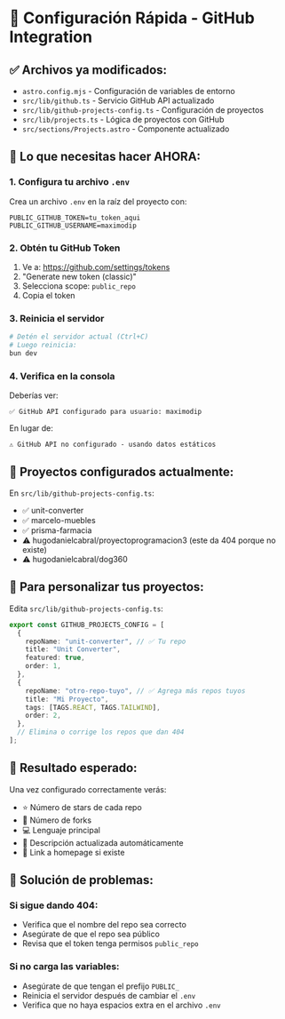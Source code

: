 # 🚀 Configuración Rápida - GitHub Integration

## ✅ Archivos ya modificados:

- `astro.config.mjs` - Configuración de variables de entorno
- `src/lib/github.ts` - Servicio GitHub API actualizado
- `src/lib/github-projects-config.ts` - Configuración de proyectos
- `src/lib/projects.ts` - Lógica de proyectos con GitHub
- `src/sections/Projects.astro` - Componente actualizado

## 🔧 Lo que necesitas hacer AHORA:

### 1. Configura tu archivo `.env`

Crea un archivo `.env` en la raíz del proyecto con:

```env
PUBLIC_GITHUB_TOKEN=tu_token_aqui
PUBLIC_GITHUB_USERNAME=maximodip
```

### 2. Obtén tu GitHub Token

1. Ve a: https://github.com/settings/tokens
2. "Generate new token (classic)"
3. Selecciona scope: `public_repo`
4. Copia el token

### 3. Reinicia el servidor

```bash
# Detén el servidor actual (Ctrl+C)
# Luego reinicia:
bun dev
```

### 4. Verifica en la consola

Deberías ver:

```
✅ GitHub API configurado para usuario: maximodip
```

En lugar de:

```
⚠️ GitHub API no configurado - usando datos estáticos
```

## 🎯 Proyectos configurados actualmente:

En `src/lib/github-projects-config.ts`:

- ✅ unit-converter
- ✅ marcelo-muebles
- ✅ prisma-farmacia
- ⚠️ hugodanielcabral/proyectoprogramacion3 (este da 404 porque no existe)
- ⚠️ hugodanielcabral/dog360

## 🔧 Para personalizar tus proyectos:

Edita `src/lib/github-projects-config.ts`:

```typescript
export const GITHUB_PROJECTS_CONFIG = [
  {
    repoName: "unit-converter", // ✅ Tu repo
    title: "Unit Converter",
    featured: true,
    order: 1,
  },
  {
    repoName: "otro-repo-tuyo", // ✅ Agrega más repos tuyos
    title: "Mi Proyecto",
    tags: [TAGS.REACT, TAGS.TAILWIND],
    order: 2,
  },
  // Elimina o corrige los repos que dan 404
];
```

## 🎉 Resultado esperado:

Una vez configurado correctamente verás:

- ⭐ Número de stars de cada repo
- 🍴 Número de forks
- 💻 Lenguaje principal
- 📝 Descripción actualizada automáticamente
- 🚀 Link a homepage si existe

## 🐛 Solución de problemas:

### Si sigue dando 404:

- Verifica que el nombre del repo sea correcto
- Asegúrate de que el repo sea público
- Revisa que el token tenga permisos `public_repo`

### Si no carga las variables:

- Asegúrate de que tengan el prefijo `PUBLIC_`
- Reinicia el servidor después de cambiar el `.env`
- Verifica que no haya espacios extra en el archivo `.env`
